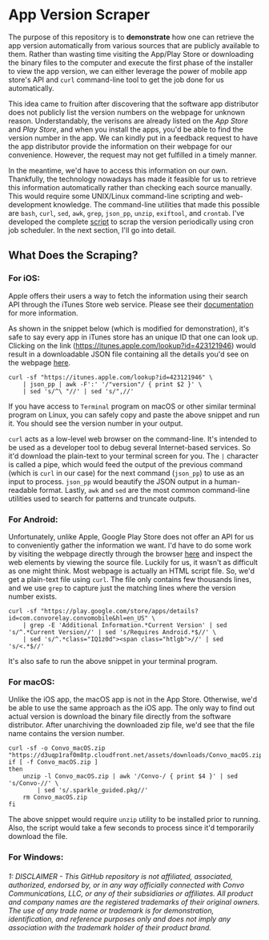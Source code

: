 # App Version Scraper

The purpose of this repository is to **demonstrate** how one can retrieve the app version automatically from various sources that are publicly available to them. Rather than wasting time visiting the App/Play Store or downloading the binary files to the computer and execute the first phase of the installer to view the app version, we can either leverage the power of mobile app store's API and `curl` command-line tool to get the job done for us automatically.

This idea came to fruition after discovering that the software app distributor does not publicly list the version numbers on the webpage for unknown reason. Understandably, the verisons are already listed on the *App Store* and *Play Store*, and when you install the apps, you'd be able to find the version number in the app. We can kindly put in a feedback request to have the app distributor provide the information on their webpage for our convenience. However, the request may not get fulfilled in a timely manner. 

In the meantime, we'd have to access this information on our own. Thankfully, the technology nowadays has made it feasible for us to retrieve this information automatically rather than checking each source manually. This would require some UNIX/Linux command-line scripting and web-development knowledge. The command-line utilities that made this possible are `bash`, `curl`, `sed`, `awk`, `grep`, `json_pp`, `unzip`, `exiftool`, and `crontab`. I've developed the complete [script](./apps_version.sh) to scrap the version periodically using cron job scheduler. In the next section, I'll go into detail.

## What Does the Scraping?

### For iOS:

Apple offers their users a way to fetch the information using their search API through the iTunes Store web service. Please see their [documentation](https://affiliate.itunes.apple.com/resources/documentation/itunes-store-web-service-search-api/#understand) for more information.

As shown in the snippet below (which is modified for demonstration), it's safe to say every app in iTunes store has an unique ID that one can look up. Clicking on the link (https://itunes.apple.com/lookup?id=423121946) would result in a downloadable JSON file containing all the details you'd see on the webpage [here](https://itunes.apple.com/us/app/convo-vrs/id423121946). 

```
curl -sf "https://itunes.apple.com/lookup?id=423121946" \
	| json_pp | awk -F':' '/"version"/ { print $2 }' \
	| sed 's/^\ "//' | sed 's/",//'
```

If you have access to `Terminal` program on macOS or other similar terminal program on Linux, you can safely copy and paste the above snippet and run it. You should see the version number in your output.

`curl` acts as a low-level web browser on the command-line. It's intended to be used as a developer tool to debug several Internet-based services. So it'd download the plain-text to your terminal screen for you. The `|` character is called a pipe, which would feed the output of the previous command (which is `curl` in our case) for the next command (`json_pp`) to use as an input to process. `json_pp` would beautify the JSON output in a human-readable format. Lastly, `awk` and `sed` are the most common command-line utilities used to search for patterns and truncate outputs.

### For Android:

Unfortunately, unlike Apple, Google Play Store does not offer an API for us to conveniently gather the information we want. I'd have to do some work by visiting the webpage directly through the browser [here](https://play.google.com/store/apps/details?id=com.convorelay.convomobile&hl=en_US) and inspect the web elements by viewing the source file. Luckily for us, it wasn't as difficult as one might think. Most webpage is actually an HTML script file. So, we'd get a plain-text file using `curl`. The file only contains few thousands lines, and we use `grep` to capture just the matching lines where the version number exists. 

```
curl -sf "https://play.google.com/store/apps/details?id=com.convorelay.convomobile&hl=en_US" \
	| grep -E 'Additional Information.*Current Version' | sed 's/^.*Current Version//' | sed 's/Requires Android.*$//' \
	| sed 's/^.*class="IQ1z0d"><span class="htlgb">//' | sed 's/<.*$//'
```

It's also safe to run the above snippet in your terminal program.

### For macOS:

Unlike the iOS app, the macOS app is not in the App Store. Otherwise, we'd be able to use the same approach as the iOS app. The only way to find out actual version is download the binary file directly from the software distributor. After unarchiving the downloaded zip file, we'd see that the file name contains the version number.

```
curl -sf -o Convo_macOS.zip "https://d3uqp1raf0m8tp.cloudfront.net/assets/downloads/Convo_macOS.zip"
if [ -f Convo_macOS.zip ]
then
	unzip -l Convo_macOS.zip | awk '/Convo-/ { print $4 }' | sed 's/Convo-//' \
		| sed 's/.sparkle_guided.pkg//'
	rm Convo_macOS.zip
fi
```

The above snippet would require `unzip` utility to be installed prior to running. Also, the script would take a few seconds to process since it'd temporarily download the file.

### For Windows:




###### <a name="disclaimer">1</a>: DISCLAIMER - This GitHub repository is not affiliated, associated, authorized, endorsed by, or in any way officially connected with Convo Communications, LLC, or any of their subsidiaries or affiliates. All product and company names are the registered trademarks of their original owners. The use of any trade name or trademark is for demonstration, identification, and reference purposes only and does not imply any association with the trademark holder of their product brand.

